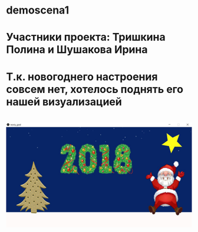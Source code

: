 # demoscena1
# Участники проекта: Тришкина Полина и Шушакова Ирина
# Т.к. новогоднего настроения совсем нет, хотелось поднять его нашей визуализацией
# ![Image alt](https://github.com/Polaaa5/demoscena1/raw/master/6e0LnAQZCyI.jpg)
